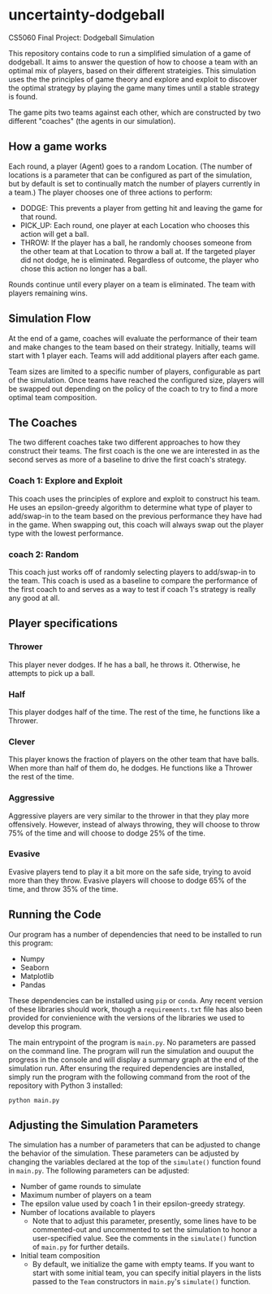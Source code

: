 # uncertainty-dodgeball
CS5060 Final Project: Dodgeball Simulation

This repository contains code to run a simplified simulation of a game of dodgeball. It aims to answer the question of how to choose a team with an optimal mix of players, based on their different strateigies. This simulation uses the the principles of game theory and explore and exploit to discover the optimal strategy by playing the game many times until a stable strategy is found.

The game pits two teams against each other, which are constructed by two different "coaches" (the agents in our simulation).

## How a game works
Each round, a player (Agent) goes to a random Location. (The number of locations is a parameter that can be configured as part of the simulation, but by default is set to continually match the number of players currently in a team.) The player chooses one of three actions to perform:
- DODGE: This prevents a player from getting hit and leaving the game for that round.
- PICK_UP: Each round, one player at each Location who chooses this action will get a ball.
- THROW: If the player has a ball, he randomly chooses someone from the other team at that Location to throw a ball at. If the targeted player did not dodge, he is eliminated. Regardless of outcome, the player who chose this action no longer has a ball.

Rounds continue until every player on a team is eliminated. The team with players remaining wins.

## Simulation Flow
At the end of a game, coaches will evaluate the performance of their team and make changes to the team based on their strategy. Initially, teams will start with 1 player each. Teams will add additional players after each game.

Team sizes are limited to a specific number of players, configurable as part of the simulation. Once teams have reached the configured size, players will be swapped out depending on the policy of the coach to try to find a more optimal team composition.

## The Coaches

The two different coaches take two different approaches to how they construct their teams. The first coach is the one we are interested in as the second serves as more of a baseline to drive the first coach's strategy.

### Coach 1: Explore and Exploit

This coach uses the principles of explore and exploit to construct his team. He uses an epsilon-greedy algorithm to determine what type of player to add/swap-in to the team based on the previous performance they have had in the game. When swapping out, this coach will always swap out the player type with the lowest performance.

### coach 2: Random

This coach just works off of randomly selecting players to add/swap-in to the team. This coach is used as a baseline to compare the performance of the first coach to and serves as a way to test if coach 1's strategy is really any good at all.

## Player specifications
### Thrower
This player never dodges. If he has a ball, he throws it. Otherwise, he attempts to pick up a ball.

### Half
This player dodges half of the time. The rest of the time, he functions like a Thrower.

### Clever
This player knows the fraction of players on the other team that have balls. When more than half of them do, he dodges. He functions like a Thrower the rest of the time.

### Aggressive
Aggressive players are very similar to the thrower in that they play more offensively. However, instead of always throwing, they will choose to throw 75% of the time and will choose to dodge 25% of the time.

### Evasive
Evasive players tend to play it a bit more on the safe side, trying to avoid more than they throw. Evasive players will choose to dodge 65% of the time, and throw 35% of the time.

## Running the Code

Our program has a number of dependencies that need to be installed to run this program:

- Numpy
- Seaborn
- Matplotlib
- Pandas

These dependencies can be installed using `pip` or `conda`. Any recent version of these libraries should work, though a `requirements.txt` file has also been provided for convienience with the versions of the libraries we used to develop this program.

The main entrypoint of the program is `main.py`. No parameters are passed on the command line. The program will run the simulation and ouuput the progress in the console and will display a summary graph at the end of the simulation run. After ensuring the required dependencies are installed, simply run the program with the following command from the root of the repository with Python 3 installed:

```
python main.py
```

## Adjusting the Simulation Parameters
The simulation has a number of parameters that can be adjusted to change the behavior of the simulation. These parameters can be adjusted by changing the variables declared at the top of the `simulate()` function found in `main.py`. The following parameters can be adjusted:

- Number of game rounds to simulate
- Maximum number of players on a team
- The epsilon value used by coach 1 in their epsilon-greedy strategy.
- Number of locations available to players
  - Note that to adjust this parameter, presently, some lines have to be commented-out and uncommented to set the simulation to honor a user-specified value. See the comments in the `simulate()` function of `main.py` for further details.
- Initial team composition
  - By default, we initialize the game with empty teams. If you want to start with some initial team, you can specify initial players in the lists passed to the `Team` constructors in `main.py`'s `simulate()` function.
